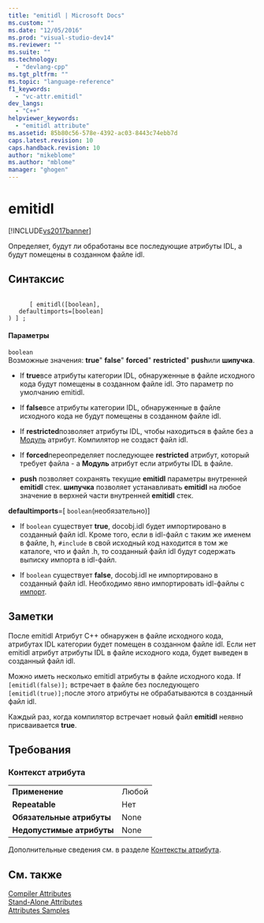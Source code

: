 ```yaml
---
title: "emitidl | Microsoft Docs"
ms.custom: ""
ms.date: "12/05/2016"
ms.prod: "visual-studio-dev14"
ms.reviewer: ""
ms.suite: ""
ms.technology: 
  - "devlang-cpp"
ms.tgt_pltfrm: ""
ms.topic: "language-reference"
f1_keywords: 
  - "vc-attr.emitidl"
dev_langs: 
  - "C++"
helpviewer_keywords: 
  - "emitidl attribute"
ms.assetid: 85b80c56-578e-4392-ac03-8443c74ebb7d
caps.latest.revision: 10
caps.handback.revision: 10
author: "mikeblome"
ms.author: "mblome"
manager: "ghogen"
---
```

# emitidl
[!INCLUDE[vs2017banner](../assembler/inline/includes/vs2017banner.md)]

Определяет, будут ли обработаны все последующие атрибуты IDL, а будут помещены в созданном файле idl.  
  
## Синтаксис  
  
```  
  
      [ emitidl([boolean],  
   defaultimports=[boolean]  
) ] ;  
```  
  
#### Параметры  
 `boolean`  
 Возможные значения: **true**"  **false**"  **forced**"  **restricted**"  **push**или  **шипучка**.  
  
-   If **true**все атрибуты категории IDL, обнаруженные в файле исходного кода будут помещены в созданном файле idl.  Это параметр по умолчанию emitidl.  
  
-   If **false**все атрибуты категории IDL, обнаруженные в файле исходного кода не будут помещены в созданном файле idl.  
  
-   If **restricted**позволяет атрибуты IDL, чтобы находиться в файле без a  [Модуль](../windows/module-cpp.md) атрибут.  Компилятор не создаст файл idl.  
  
-   If **forced**переопределяет последующее  **restricted** атрибут, который требует файла \- a  **Модуль** атрибут если атрибуты IDL в файле.  
  
-   **push** позволяет сохранять текущие  **emitidl** параметры внутренней  **emitidl** стек.  **шипучка** позволяет устанавливать  **emitidl** на любое значение в верхней части внутренней  **emitidl** стек.  
  
 **defaultimports**\=\[  `boolean`\(необязательно\)\]  
 -   If `boolean` существует  **true**, docobj.idl будет импортировано в созданный файл idl.  Кроме того, если в idl\-файл с таким же именем в файле, h, `#include` в свой исходный код находится в том же каталоге, что и файл .h, то созданный файл idl будут содержать выписку импорта в idl\-файл.  
  
-   If `boolean` существует  **false**, docobj.idl не импортировано в созданный файл idl.  Необходимо явно импортировать idl\-файлы с [импорт](../windows/import.md).  
  
## Заметки  
 После emitidl Атрибут C\+\+ обнаружен в файле исходного кода, атрибутах IDL категории будет помещен в созданном файле idl.  Если нет emitidl атрибут атрибуты IDL в файле исходного кода, будет выведен в созданный файл idl.  
  
 Можно иметь несколько emitidl атрибуты в файле исходного кода.  If `[emitidl(false)];` встречает в файле без последующего  `[emitidl(true)];`после этого атрибуты не обрабатываются в созданный файл idl.  
  
 Каждый раз, когда компилятор встречает новый файл **emitidl** неявно присваивается  **true**.  
  
## Требования  
  
### Контекст атрибута  
  
|||  
|-|-|  
|**Применение**|Любой|  
|**Repeatable**|Нет|  
|**Обязательные атрибуты**|None|  
|**Недопустимые атрибуты**|None|  
  
 Дополнительные сведения см. в разделе [Контексты атрибута](../windows/attribute-contexts.md).  
  
## См. также  
 [Compiler Attributes](../windows/compiler-attributes.md)   
 [Stand\-Alone Attributes](../Topic/Stand-Alone%20Attributes.md)   
 [Attributes Samples](http://msdn.microsoft.com/ru-ru/558ebdb2-082f-44dc-b442-d8d33bf7bdb8)